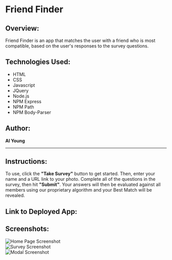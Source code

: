 # Friend Finder

## Overview:

Friend Finder is an app that matches the user with a friend who is most compatible, based on the user's responses to the survey questions.

## Technologies Used:
- HTML
- CSS
- Javascript
- JQuery
- Node.js
- NPM Express
- NPM Path
- NPM Body-Parser

## Author:

<strong>Al Young</strong>
<hr>

## Instructions:

To use, click the <strong>"Take Survey"</strong> button to get started.  Then, enter your name and a URL link to your photo. Complete all of the questions in the survey, then hit <strong>"Submit"</strong>.  Your answers will then be evaluated against all members using our proprietary algorithm and your Best Match will be revealed.

## Link to Deployed App:


## Screenshots:
            
 <img src="https://packleader206.github.io/FriendFinder/app/public/images/screenshot_home.png" alt="Home Page Screenshot">
 
 <br>
 
 <img src="https://packleader206.github.io/FriendFinder/app/public/images/screenshot_survey.png" alt="Survey Screenshot">
 
 <br>
 
 <img src="https://packleader206.github.io/FriendFinder/app/public/images/screenshot_modal2.png" alt="Modal Screenshot">
 
